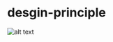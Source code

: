 # desgin-principle
![alt text](https://github.com/noorhonjol/desgin-principles/dev/arrow_forward_ios_FILL0_wght400_GRAD0_opsz48.png?token=GHSAT0AAAAAACJPMVES6DPGWLQOIMNO5AEWZKCTAWQ?raw=true)



